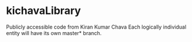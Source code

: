 # kichavaLibrary
Publicly accessible code from Kiran Kumar Chava
Each logically individual entity will have its own master* branch. 
